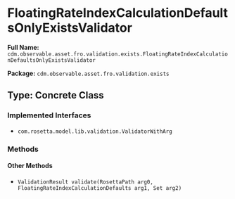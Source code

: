 # FloatingRateIndexCalculationDefaultsOnlyExistsValidator

**Full Name:** `cdm.observable.asset.fro.validation.exists.FloatingRateIndexCalculationDefaultsOnlyExistsValidator`

**Package:** `cdm.observable.asset.fro.validation.exists`

## Type: Concrete Class

### Implemented Interfaces

- `com.rosetta.model.lib.validation.ValidatorWithArg`

### Methods

#### Other Methods

- `ValidationResult validate(RosettaPath arg0, FloatingRateIndexCalculationDefaults arg1, Set arg2)`

